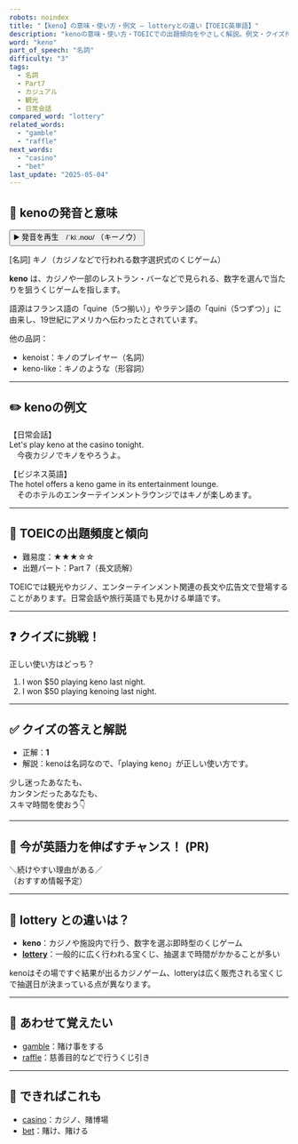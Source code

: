 ```yaml
---
robots: noindex
title: "【keno】の意味・使い方・例文 ― lotteryとの違い【TOEIC英単語】"
description: "kenoの意味・使い方・TOEICでの出題傾向をやさしく解説。例文・クイズ付きでlotteryとの違いもわかりやすく学べます。"
word: "keno"
part_of_speech: "名詞"
difficulty: "3"
tags:
  - 名詞
  - Part7
  - カジュアル
  - 観光
  - 日常会話
compared_word: "lottery"
related_words:
  - "gamble"
  - "raffle"
next_words:
  - "casino"
  - "bet"
last_update: "2025-05-04"
---
```


## 🔰 kenoの発音と意味

<button class="play-audio" onclick="playTTS('keno')">
  <span class="play-audio-main">
    ▶️ 発音を再生　/ˈkiː.noʊ/
  </span>
  <span class="play-audio-sub">
    （キーノウ）
  </span>
</button>

[名詞] キノ（カジノなどで行われる数字選択式のくじゲーム）

**keno** は、カジノや一部のレストラン・バーなどで見られる、数字を選んで当たりを狙うくじゲームを指します。

語源はフランス語の「quine（5つ揃い）」やラテン語の「quini（5つずつ）」に由来し、19世紀にアメリカへ伝わったとされています。

他の品詞：  
- kenoist：キノのプレイヤー（名詞）
- keno-like：キノのような（形容詞）

---

## ✏️ kenoの例文

【日常会話】  
Let's play keno at the casino tonight.  
　今夜カジノでキノをやろうよ。

【ビジネス英語】  
The hotel offers a keno game in its entertainment lounge.  
　そのホテルのエンターテインメントラウンジではキノが楽しめます。

---

## 🎯 TOEICの出題頻度と傾向

- 難易度：★★★☆☆
- 出題パート：Part 7（長文読解）

TOEICでは観光やカジノ、エンターテインメント関連の長文や広告文で登場することがあります。日常会話や旅行英語でも見かける単語です。

---

## ❓ クイズに挑戦！

正しい使い方はどっち？

1. I won $50 playing keno last night.  
2. I won $50 playing kenoing last night.

---

## ✅ クイズの答えと解説

- 正解：**1**
- 解説：kenoは名詞なので、「playing keno」が正しい使い方です。

少し迷ったあなたも、  
カンタンだったあなたも、  
スキマ時間を使おう👇️

---

## 🚀 今が英語力を伸ばすチャンス！ (PR)

<div class="info-center">
＼続けやすい理由がある／<br>  
（おすすめ情報予定）
</div>

---

## 🤔  lottery との違いは？

- **keno**：カジノや施設内で行う、数字を選ぶ即時型のくじゲーム
- **[lottery](/word/lottery/)**：一般的に広く行われる宝くじ、抽選まで時間がかかることが多い

kenoはその場ですぐ結果が出るカジノゲーム、lotteryは広く販売される宝くじで抽選日が決まっている点が異なります。

---

## 🧩 あわせて覚えたい

- [gamble](/word/gamble/)：賭け事をする
- [raffle](/word/raffle/)：慈善目的などで行うくじ引き

---

## 📖 できればこれも

- [casino](/word/casino/)：カジノ、賭博場
- [bet](/word/bet/)：賭け、賭ける

<!-- cvid: aid17_bid49 -->
